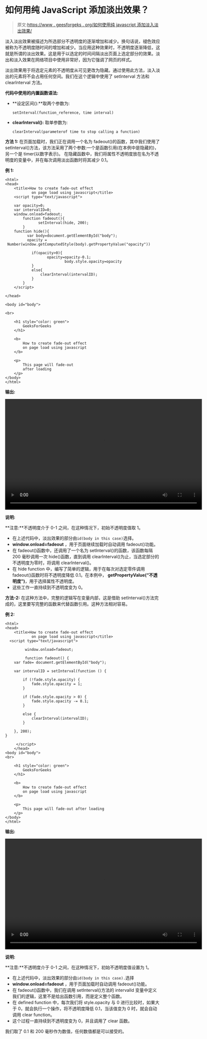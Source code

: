 # 如何用纯 JavaScript 添加淡出效果？

> 原文:[https://www . geesforgeks . org/如何使用纯 javascript 添加淡入淡出效果/](https://www.geeksforgeeks.org/how-to-add-fade-out-effect-using-pure-javascript/)

淡入淡出效果被描述为所选部分不透明度的逐渐增加和减少。换句话说，褪色效应被称为不透明度随时间的增加和减少。当应用这种效果时，不透明度逐渐降低，这就是所谓的淡出效果。这是用于以选定的时间间隔淡出页面上选定部分的效果。淡出和淡入效果在网络项目中使用非常好，因为它强调了网页的样式。

淡出效果用于将选定元素的不透明度从可见更改为隐藏。通过使用此方法，淡入淡出的元素将不会占用任何空间。我们在这个逻辑中使用了 setInterval 方法和 clearInterval 方法。

**代码中使用的内置函数语法:**

*   **设定区间():**取两个参数为:

    ```
    setInterval(function_reference, time interval)
    ```

*   **clearInterval():** 取单参数为:

    ```
    clearInterval(parameterof time to stop calling a function)
    ```

**方法 1:** 在页面加载时，我们正在调用一个名为 fadeout()的函数，其中我们使用了 setInterval()方法，该方法采用了两个参数:一个是函数引用(在本例中是隐藏的)，另一个是 timer(以数字表示)。
在隐藏函数中，我们将属性不透明度放在名为不透明度的变量中，并在每次调用淡出函数时将其减少 0.1。

**例 1:**

```
<html>
<head>
    <title>How to create fade-out effect 
            on page load using javascript</title>
    <script type="text/javascript">

    var opacity=0;
    var intervalID=0;
    window.onload=fadeout;
        function fadeout(){
               setInterval(hide, 200);
        }
    function hide(){
          var body=document.getElementById("body");
          opacity =
 Number(window.getComputedStyle(body).getPropertyValue("opacity"))

            if(opacity>0){
                   opacity=opacity-0.1;
                           body.style.opacity=opacity
            }
            else{
                clearInterval(intervalID); 
            }
        } 
    </script> 

</head>

<body id="body">

<br>

    <h1 style="color: green"> 
        GeeksForGeeks 
    </h1> 

    <b> 
        How to create fade-out effect 
        on page load using javascript 
    </b>

    <p> 
        This page will fade-out 
        after loading 
    </p> 
</body>
</html>    
```

**输出:**

<video class="wp-video-shortcode" id="video-399953-1" width="640" height="360" preload="metadata" controls=""><source type="video/mp4" src="https://media.geeksforgeeks.org/wp-content/uploads/20200417164903/output-of-fade-out-effect-using-pure-javascript.mp4?_=1">[https://media.geeksforgeeks.org/wp-content/uploads/20200417164903/output-of-fade-out-effect-using-pure-javascript.mp4](https://media.geeksforgeeks.org/wp-content/uploads/20200417164903/output-of-fade-out-effect-using-pure-javascript.mp4)</video>

**说明:**

**注意:**不透明度介于 0-1 之间，在这种情况下，初始不透明度值取 1。

*   在上述代码中，淡出效果的部分由`id(body in this case)`选择。
*   **window.onload=fadeout** ，用于页面继续加载时自动调用 fadeout()功能。
*   在 fadeout()函数中，还调用了一个名为 setInterval()的函数，该函数每隔 200 毫秒调用一次 hide()函数，直到调用 clearInterval()为止，当选定部分的不透明度为零时，将调用 clearInterval()。
*   在 hide function 中，编写了简单的逻辑，用于在每次对选定零件调用 fadeout()函数时将不透明度降低 0.1。在本例中， **getPropertyValue(“不透明度”)**，用于选择属性不透明度。
*   这些工作一直持续到不透明度变为 0。

**方法-2:** 在这种方法中，完整的逻辑写在变量内部，这是借助 setInterval()方法完成的，这里要写完整的函数来代替函数引用。这种方法相对容易。

**例 2:**

```
<html>
<head>
    <title>How to create fade-out effect 
            on page load using javascript</title>
  <script type="text/javascript">

         window.onload=fadeout;

         function fadeout() {
    var fade= document.getElementById("body");

    var intervalID = setInterval(function () {

        if (!fade.style.opacity) {
            fade.style.opacity = 1;
        }

        if (fade.style.opacity > 0) {
            fade.style.opacity -= 0.1;
        } 

        else {
            clearInterval(intervalID);
        }

    }, 200);
}

     </script> 
    </head>
<body id="body">
<br>

    <h1 style="color: green"> 
        GeeksForGeeks 
    </h1> 

    <b> 
        How to create fade-out effect 
        on page load using javascript 
    </b>

    <p> 
        This page will fade-out after loading 
    </p> 
</body>
</html>
```

**输出:**

<video class="wp-video-shortcode" id="video-399953-2" width="640" height="360" preload="metadata" controls=""><source type="video/mp4" src="https://media.geeksforgeeks.org/wp-content/uploads/20200419155825/output-of-fade-out-effect-using-pure-javascript1.mp4?_=2">[https://media.geeksforgeeks.org/wp-content/uploads/20200419155825/output-of-fade-out-effect-using-pure-javascript1.mp4](https://media.geeksforgeeks.org/wp-content/uploads/20200419155825/output-of-fade-out-effect-using-pure-javascript1.mp4)</video>

**说明:**

**注意:**不透明度介于 0-1 之间，在这种情况下，初始不透明度值设置为 1。

*   在上述代码中，淡出效果的部分由`id(body in this case).`选择
*   **window.onload=fadeout** ，用于页面加载时自动调用 fadeout()功能。
*   在 fadeout()函数中，我们在调用 setInterval()方法的 intervalId 变量中定义我们的逻辑，这里不是给出函数引用，而是定义整个函数。
*   在 defined function 中，每次我们将 style.opacity 与 0 进行比较时，如果大于 0，就会执行一个操作，将不透明度降低 0.1，当该值变为 0 时，就会自动调用 clear function。
*   这个过程一直持续到不透明度变为 0，并且调用了 clear 函数。

我们取了 0.1 和 200 毫秒作为数值，任何数值都是可以接受的。